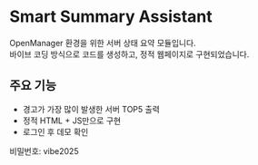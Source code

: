 # Smart Summary Assistant

OpenManager 환경을 위한 서버 상태 요약 모듈입니다.  
바이브 코딩 방식으로 코드를 생성하고, 정적 웹페이지로 구현되었습니다.

## 주요 기능
- 경고가 가장 많이 발생한 서버 TOP5 출력
- 정적 HTML + JS만으로 구현
- 로그인 후 데모 확인

비밀번호: vibe2025
